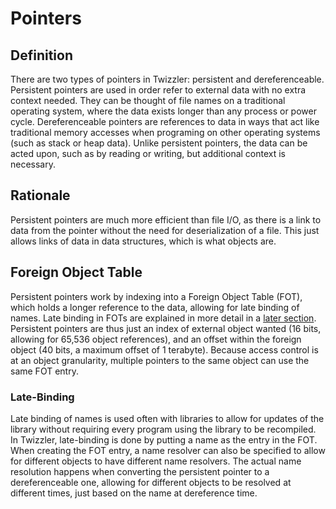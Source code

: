 # Pointers

<!-- Page 10-12 of Twizzler: a Data-Centric OS for Non-Volaile Memory -->
## Definition

There are two types of pointers in Twizzler: persistent and dereferenceable. Persistent pointers are used in order refer to external data with no extra context needed. They can be thought of file names on a traditional operating system, where the data exists longer than any process or power cycle. Dereferenceable pointers are references to data in ways that act like traditional memory accesses when programing on other operating systems (such as stack or heap data). Unlike persistent pointers, the data can be acted upon, such as by reading or writing, but additional context is necessary.

## Rationale

Persistent pointers are much more efficient than file I/O, as there is a link to data from the pointer without the need for deserialization of a file. This just allows links of data in data structures, which is what objects are.

## Foreign Object Table

Persistent pointers work by indexing into a Foreign Object Table (FOT), which holds a longer reference to the data, allowing for late binding of names. Late binding in FOTs are explained in more detail in a [later section](#late-binding). Persistent pointers are thus just an index of external object wanted (16 bits, allowing for 65,536 object references), and an offset within the foreign object (40 bits, a maximum offset of 1 terabyte). Because access control is at an object granularity, multiple pointers to the same object can use the same FOT entry.

### Late-Binding

Late binding of names is used often with libraries to allow for updates of the library without requiring every program using the library to be recompiled. In Twizzler, late-binding is done by putting a name as the entry in the FOT. When creating the FOT entry, a name resolver can also be specified to allow for different objects to have different name resolvers. The actual name resolution happens when converting the persistent pointer to a dereferenceable one, allowing for different objects to be resolved at different times, just based on the name at dereference time.
